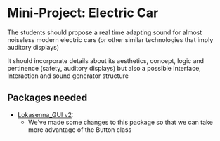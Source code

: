 # Mini-Project: Electric Car

The students should propose a real time adapting sound for almost noiseless modern electric cars (or other similar technologies that imply auditory displays)

It should incorporate details about its aesthetics, concept, logic and pertinence (safety, auditory displays) but also a possible Interface, Interaction and sound generator structure

## Packages needed

- [Lokasenna_GUI v2](https://github.com/jalovatt/Lokasenna_GUI):
  - We've made some changes to this package so that we can take more advantage of the Button class
